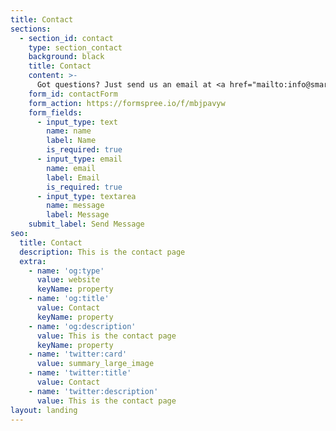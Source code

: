 ```yaml
---
title: Contact
sections:
  - section_id: contact
    type: section_contact
    background: black
    title: Contact
    content: >-
      Got questions? Just send us an email at <a href="mailto:info@smartminions.com.au?subject=Get in touch">info@smartminions.com.au</a>, or simply use the form below.
    form_id: contactForm
    form_action: https://formspree.io/f/mbjpavyw
    form_fields:
      - input_type: text
        name: name
        label: Name
        is_required: true
      - input_type: email
        name: email
        label: Email
        is_required: true
      - input_type: textarea
        name: message
        label: Message
    submit_label: Send Message
seo:
  title: Contact
  description: This is the contact page
  extra:
    - name: 'og:type'
      value: website
      keyName: property
    - name: 'og:title'
      value: Contact
      keyName: property
    - name: 'og:description'
      value: This is the contact page
      keyName: property
    - name: 'twitter:card'
      value: summary_large_image
    - name: 'twitter:title'
      value: Contact
    - name: 'twitter:description'
      value: This is the contact page
layout: landing
---
```

